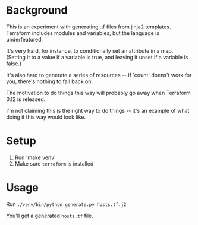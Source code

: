# Background

This is an experiment with generating .tf files from jinja2 templates.
Terraform includes modules and variables, but the language is underfeatured.

It's very hard, for instance, to conditionally set an attribute in a map.
(Setting it to a value if a variable is true, and leaving it unset if a
variable is false.)

It's also hard to generate a series of resources -- if 'count' doens't work for
you, there's nothing to fall back on.

The motivation to do things this way will probably go away when Terraform 0.12
is released.

I'm not claiming this is the right way to do things -- it's an example of what
doing it this way would look like.

# Setup

1. Run 'make venv'
2. Make sure `terraform` is installed

# Usage

Run `./venv/bin/python generate.py hosts.tf.j2`

You'll get a generated `hosts.tf` file.
